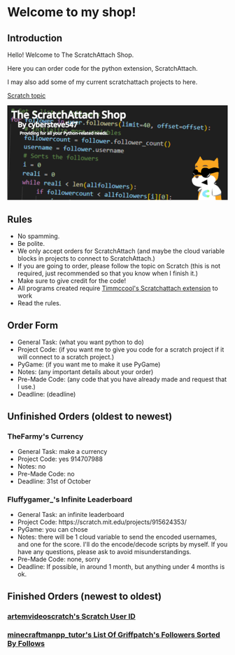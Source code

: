<h1>Welcome to my shop!</h1>
<h2>Introduction</h2>
<p>Hello! Welcome to The ScratchAttach Shop.</p>
<p>Here you can order code for the python extension, ScratchAttach.</p>
<p>I may also add some of my current scratchattach projects to here.</p>

<a href="https://scratch.mit.edu/discuss/topic/718972/">Scratch topic</a>

<img src="Shop.png" alt="Logo">

<h2>Rules</h2>
    <ul>
        <li>No spamming.</li>
        <li>Be polite.</li>
        <li>We only accept orders for ScratchAttach (and maybe the cloud variable blocks in projects to connect to ScratchAttach.)</li>
        <li>If you are going to order, please follow the topic on Scratch (this is not required, just recommended so that you know when I finish it.)</li>
        <li>Make sure to give credit for the code!</li>
        <li>All programs created require <a href="https://github.com/TimMcCool/scratchattach">Timmccool's Scratchattach extension</a> to work</li>
        <li>Read the rules.</li>
    </ul>

<h2>Order Form</h2>
    <ul>
        <li>General Task: (what you want python to do)</li>
        <li>Project Code: (if you want me to give you code for a scratch project if it will connect to a scratch project.)</li>
        <li>PyGame: (if you want me to make it use PyGame)</li>
        <li>Notes: (any important details about your order)</li>
        <li>Pre-Made Code: (any code that you have already made and request that I use.)</li>
        <li>Deadline: (deadline)</li>
    </ul>

<h2>Unfinished Orders (oldest to newest)</h2>
<h3>TheFarmy's Currency</h3>
    <ul>
        <li>General Task: make a currency</li>
        <li>Project Code: yes 914707988</li>
        <li>Notes: no</li>
        <li>Pre-Made Code: no</li>
        <li>Deadline: 31st of October</li>
    </ul>
<h3>Fluffygamer_'s Infinite Leaderboard</h3>
    <ul>
        <li>General Task: an infinite leaderboard</li>
        <li>Project Code: https://scratch.mit.edu/projects/915624353/</li>
        <li>PyGame: you can chose</li>
        <li>Notes: there will be 1 cloud variable to send the encoded usernames, and one for the score. I'll do the encode/decode scripts by myself. If you have any questions, please ask to avoid misunderstandings.</li>
        <li>Pre-Made Code: none, sorry</li>
        <li>Deadline: If possible, in around 1 month, but anything under 4 months is ok.</li>
    </ul>
<h2>Finished Orders (newest to oldest)</h2>
<h3><a href="User-ID.py">artemvideoscratch's Scratch User ID</a></h3>
<h3><a href="Griffpatch-Followers.py">minecraftmanpp_tutor's List Of Griffpatch's Followers Sorted By Follows</a></h3>

